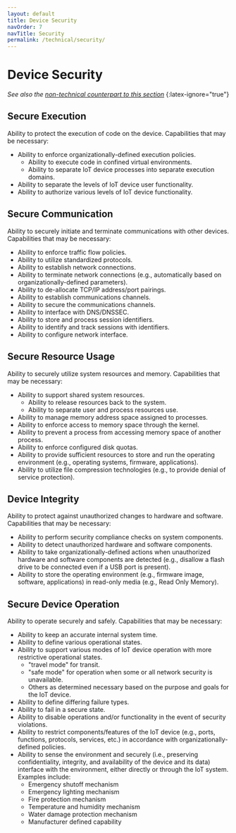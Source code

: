 ```yaml
---
layout: default
title: Device Security
navOrder: 7
navTitle: Security
permalink: /technical/security/
---
```


# Device Security

_See also the [non-technical counterpart to this section](../_8259-Control/security.md)_
{:latex-ignore="true"}

## Secure Execution 

Ability to protect the execution of code on the device. Capabilities that may be necessary:

- Ability to enforce organizationally-defined execution policies.
  - Ability to execute code in confined virtual environments.
  - Ability to separate IoT device processes into separate execution domains.
- Ability to separate the levels of IoT device user functionality.
- Ability to authorize various levels of IoT device functionality.

## Secure Communication 

Ability to securely initiate and terminate communications with other devices.  Capabilities that may be necessary:

- Ability to enforce traffic flow policies.
- Ability to utilize standardized protocols.
- Ability to establish network connections.
- Ability to terminate network connections (e.g., automatically based on organizationally-defined parameters).
- Ability to de-allocate TCP/IP address/port pairings.
- Ability to establish communications channels.
- Ability to secure the communications channels.
- Ability to interface with DNS/DNSSEC.
- Ability to store and process session identifiers.
- Ability to identify and track sessions with identifiers.
- Ability to configure network interface.

## Secure Resource Usage 

Ability to securely utilize system resources and memory. Capabilities that may be necessary:

- Ability to support shared system resources.
  - Ability to release resources back to the system.
  - Ability to separate user and process resources use.
- Ability to manage memory address space assigned to processes.
- Ability to enforce access to memory space through the kernel.
- Ability to prevent a process from accessing memory space of another process.
- Ability to enforce configured disk quotas.
- Ability to provide sufficient resources to store and run the operating environment (e.g., operating systems, firmware, applications).
- Ability to utilize file compression technologies (e.g., to provide denial of service protection).

## Device Integrity 

Ability to protect against unauthorized changes to hardware and software. Capabilities that may be necessary:

- Ability to perform security compliance checks on system components.
- Ability to detect unauthorized hardware and software components.
- Ability to take organizationally-defined actions when unauthorized hardware and software components are detected (e.g., disallow a flash drive to be connected even if a USB port is present).
- Ability to store the operating environment (e.g., firmware image, software, applications) in read-only media (e.g., Read Only Memory).

## Secure Device Operation

Ability to operate securely and safely. Capabilities that may be necessary:

- Ability to keep an accurate internal system time.
- Ability to define various operational states.
- Ability to support various modes of IoT device operation with more restrictive operational states.
  - "travel mode" for transit.
  - "safe mode" for operation when some or all network security is unavailable.
  - Others as determined necessary based on the purpose and goals for the IoT device.
- Ability to define differing failure types.
- Ability to fail in a secure state.
- Ability to disable operations and/or functionality in the event of security violations.
- Ability to restrict components/features of the IoT device (e.g., ports, functions, protocols, services, etc.) in accordance with organizationally-defined policies.
- Ability to sense the environment and securely (i.e., preserving confidentiality, integrity, and availability of the device and its data) interface with the environment, either directly or through the IoT system.  Examples include:
  - Emergency shutoff mechanism
  - Emergency lighting mechanism
  - Fire protection mechanism
  - Temperature and humidity mechanism
  - Water damage protection mechanism
  - Manufacturer defined capability
